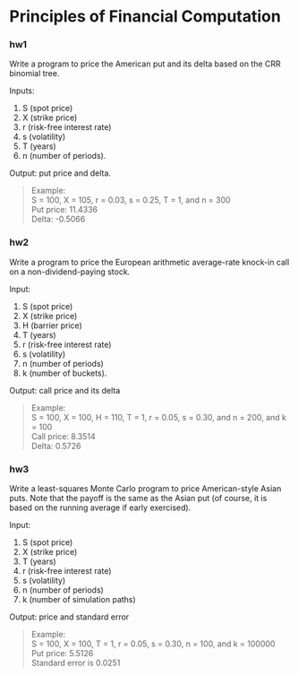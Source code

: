 # Principles of Financial Computation
### hw1
Write a program to price the American put and its delta based on the CRR binomial tree. 

Inputs: 
1. S (spot price)
2. X (strike price)
3. r (risk-free interest rate)
4. s (volatility)
5. T (years)
6. n (number of periods).

Output: put price and delta.

> Example:  
> S = 100, X = 105, r = 0.03, s = 0.25, T = 1, and n = 300  
> Put price: 11.4336  
> Delta: -0.5066

### hw2
Write a program to price the European arithmetic average-rate knock-in call on a non-dividend-paying stock.

Input: 
1. S (spot price)
2. X (strike price)
3. H (barrier price)
4. T (years)
5. r (risk-free interest rate)
6. s (volatility)
7. n (number of periods)
8. k (number of buckets).

Output: call price and its delta

> Example:  
> S = 100, X = 100, H = 110, T = 1, r = 0.05, s = 0.30, and n = 200, and k = 100  
> Call price: 8.3514  
> Delta: 0.5726

### hw3
Write a least-squares Monte Carlo program to price American-style Asian puts. 
Note that the payoff is the same as the Asian put (of course, it is based on the running average if early exercised). 

Input:
1. S (spot price)
2. X (strike price)
3. T (years)
4. r (risk-free interest rate)
5. s (volatility)
6. n (number of periods)
7. k (number of simulation paths)

Output:  price and standard error

> Example:  
> S = 100, X = 100, T = 1, r = 0.05, s = 0.30, n = 100, and k = 100000  
> Put price: 5.5126  
> Standard error is 0.0251
